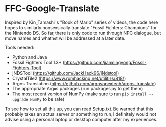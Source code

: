 # FFC-Google-Translate
Inspired by Kin_Tamashii's "Book of Mario" series of videos, the code here hopes to similarly nonsensically translate "Fossil Fighters: Champions" for the Nintendo
DS. So far, there is only code to run through NPC dialogue, but move names and whatnot will be addressed at a later date.

Tools needed:
- Python and Java
- Fossil Fighters Tool 1.3+ (https://github.com/jianmingyong/Fossil-Fighters-Tool)
- jNDSTool (https://github.com/JackHack96/jNdstool)
- CrystalTile2 (https://www.romhacking.net/utilities/818/)
- Argos Translation (https://github.com/argosopentech/argos-translate)
- The appropriate Argos packages (run packages.py to get them)
- The most recent version of NumPy (make sure to run ```pip install --upgrade NumPy``` to be safe)

To see how to set all this up, you can read Setup.txt. Be warned that this probably takes an actual server or something to run, I definitely would not advise using a
personal laptop or desktop computer after my experiences.
